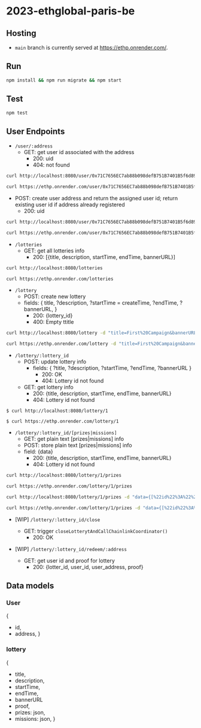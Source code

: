 # 2023-ethglobal-paris-be

## Hosting
- `main` branch is currently served at https://ethp.onrender.com/.

## Run
```sh
npm install && npm run migrate && npm start
```

## Test
```sh
npm test
```

## User Endpoints
- `/user/:address`
  - GET: get user id associated with the address
    - 200: uid
    - 404: not found
```sh
curl http://localhost:8080/user/0x71C7656EC7ab88b098defB751B7401B5f6d8976F
```
```sh
curl https://ethp.onrender.com/user/0x71C7656EC7ab88b098defB751B7401B5f6d8976F
```
  

  - POST: create user address and return the assigned user id; return existing user id if address already registered
    - 200: uid
```sh
curl http://localhost:8080/user/0x71C7656EC7ab88b098defB751B7401B5f6d8976F -X POST
```
```sh
curl https://ethp.onrender.com/user/0x71C7656EC7ab88b098defB751B7401B5f6d8976F -X POST
```

- `/lotteries`
  - GET: get all lotteries info
    - 200: [{title, description, startTime, endTime, bannerURL}]
```sh
curl http://localhost:8080/lotteries
```
```sh
curl https://ethp.onrender.com/lotteries
```

- `/lottery`
  - POST: create new lottery
  - fields: {
    title,
    ?description,
    ?startTime = createTime,
    ?endTime,
    ?bannerURL,
  }
    - 200: {lottery_id}
    - 400: Empty ttitle
```sh
curl http://localhost:8080/lottery -d "title=First%20Campaign&bannerURL=https%3A%2F%2Ftinyurl.com%2F3jy9ww3w"
```
```sh
curl https://ethp.onrender.com/lottery -d "title=First%20Campaign&bannerURL=https%3A%2F%2Ftinyurl.com%2F3jy9ww3w"
```

- `/lottery/:lottery_id`
  - POST: update lottery info
    - fields: {
      ?title, 
      ?description, 
      ?startTime, 
      ?endTime, 
      ?bannerURL
      }
      - 200: OK
      - 404: Lottery id not found
  - GET: get lottery info
    - 200: {title, description, startTime, endTime, bannerURL}
    - 404: Lottery id not found
```
$ curl http://localhost:8080/lottery/1
```
```
$ curl https://ethp.onrender.com/lottery/1
```

- `/lottery/:lottery_id/[prizes|missions]`
  - GET: get plain text [prizes|missions] info
  - POST: store plain text [prizes|missions] info
  - field: {data}
    - 200: {title, description, startTime, endTime, bannerURL}
    - 404: Lottery id not found
```sh
curl http://localhost:8080/lottery/1/prizes
```
```sh
curl https://ethp.onrender.com/lottery/1/prizes
```

```sh
curl http://localhost:8080/lottery/1/prizes -d "data={[%22id%22%3A%22%22%2C%22title%3A%22gold%22%2C%22description%22%3A%22something+good%22]}"
```
```sh
curl https://ethp.onrender.com/lottery/1/prizes -d "data={[%22id%22%3A%22%22%2C%22title%3A%22gold%22%2C%22description%22%3A%22something+good%22]}"
```

- [WIP] `/lottery/:lottery_id/close`
  - GET: trigger `closeLotterytAndCallChainlinkCoordinator()`
    - 200: OK

- [WIP] `/lottery/:lottery_id/redeem/:address`
  - GET: get user id and proof for lottery
    - 200: {lotter_id, user_id, user_address, proof}

## Data models
### User
{
  - id,
  - address,
}

### lottery
{
  - title,
  - description,
  - startTime,
  - endTime,
  - bannerURL
  - proof,
  - prizes: json,
  - missions: json,
}
